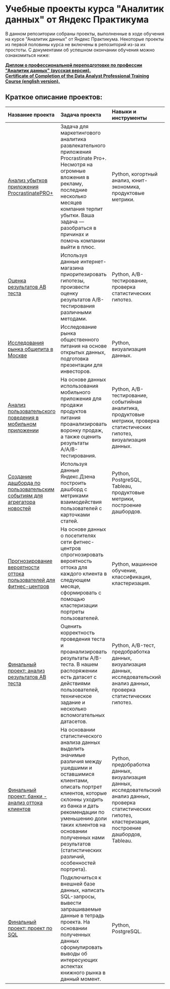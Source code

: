 # Учебные проекты курса "Аналитик данных" от Яндекс Практикума

В данном репозитории собраны проекты, выполненные в ходе обучения на курсе "Аналитик данных" от Яндекс Практикума. Некоторые проекты из первой половины курса не включены в репозиторий из-за их простоты. С документами об успешном окончании обучения можно ознакомиться ниже:

<b> [Диплом о профессиональной переподготовке по профессии "Аналитик данных" (русская версия).](https://disk.yandex.ru/i/RwPzjZy38akbKw) </b>    
<b> [Certificate of Completion of the Data Analyst Professional Training Course  (english version).](https://disk.yandex.ru/i/1sPnsbTyACIFAA) </b>

## Краткое описание проектов:

|Название проекта|Задача проекта|Навыки и инструменты|Использованные библиотеки|Статус|
|:---------------|:-------------|:-------------------|:------------------------|:-----|
|[Анализ убытков приложения ProcrastinatePRO+](https://github.com/ArkadySergeev/Ya_Practicum_Projects/tree/main/sprint07%20Анализ%20убытков%20приложения%20ProcrastinatePRO%2B)|Задача для маркетингового аналитика развлекательного приложения Procrastinate Pro+. Несмотря на огромные вложения в рекламу, последние несколько месяцев компания терпит убытки. Ваша задача — разобраться в причинах и помочь компании выйти в плюс.|Python, когортный анализ, юнит-экономика, продуктовые метрики.|Pandas, Matplotlib, DateTime.|Завершён|
|[Оценка результатов АВ теста](https://github.com/ArkadySergeev/Ya_Practicum_Projects/tree/main/sprint08%20Оценка%20результатов%20АВ%20теста)|Используя данные интернет-магазина приоритезировать гипотезы, произвести оценку результатов A/B-тестирования различными методами.|Python, A/B-тестирование, проверка статистических гипотез.|Pandas, Matplotlib, NumPy, Math, SciPy.|Завершён|
|[Исследования рынка общепита в Москве](https://github.com/ArkadySergeev/Ya_Practicum_Projects/tree/main/sprint09%20Исследования%20рынка%20общепита%20в%20Москве)|Исследование рынка общественного питания на основе открытых данных, подготовка презентации для инвесторов.|Python, визуализация данных.|Pandas, Matplotlib, Seaborn, NumPy, IO, Requests.|Завершён|
|[Анализ пользовательского поведения в мобильном приложении](https://github.com/ArkadySergeev/Ya_Practicum_Projects/tree/main/sprint10%20Анализ%20пользовательского%20поведения%20в%20мобильном%20приложении)|На основе данных использования мобильного приложения для продажи продуктов питания проанализировать воронку продаж, а также оценить результаты A/A/B-тестирования.|Python, A/B-тестирование, событийная аналитика, продуктовые метрики, проверка статистических гипотез, визуализация данных.|Pandas, Matplotlib, Seaborn, Plotly, SciPy, Math.|Завершён|
|[Создание дашборда по пользовательским событиям для агрегатора новостей](https://github.com/ArkadySergeev/Ya_Practicum_Projects/tree/main/sprint11%20Создание%20дашборда%20по%20пользовательским%20событиям%20для%20агрегатора%20новостей)|Используя данные Яндекс.Дзена построить дашборд с метриками взаимодействия пользователей с карточками статей.|Python, PostgreSQL, Tableau, продуктовые метрики, построение дашбордов.|Pandas, SQLAlchemy, Matplotlib, Seaborn.|Завершён|
|[Прогнозирование вероятности оттока пользователей для фитнес-центров](https://github.com/ArkadySergeev/Ya_Practicum_Projects/tree/main/sprint12%20Прогнозирование%20вероятности%20оттока%20пользователей%20для%20фитнес-центров)|На основе данных о посетителях сети фитнес-центров спрогнозировать вероятность оттока для каждого клиента в следующем месяце, сформировать с помощью кластеризации портреты пользователей.|Python, машинное обучение, классификация, кластеризация.|Pandas, NumPy, Matplotlib, Seaborn, Scikit-learn, SciPy.|Завершён|
|[Финальный проект: анализ результатов АВ теста](https://github.com/ArkadySergeev/Ya_Practicum_Projects/tree/main/final_sprint:%20Анализ%20результатов%20АВ%20теста)|Оценить корректность проведения теста и проанализировать результаты A/B-теста. В нашем распоряжении есть датасет с действиями пользователей, техническое задание и несколько вспомогательных датасетов.|Python, A/B-тест, предобработка данных, визуализация данных, исследовательский анализ данных, проверка статистических гипотез.|Pandas, NumPy, Matplotlib, Seaborn, Plotly, Math, SciPy.|Завершён|
|[Финальный проект: банки - анализ оттока клиентов](https://github.com/ArkadySergeev/Ya_Practicum_Projects/tree/main/final_sprint:%20Банки%20-%20анализ%20оттока%20клиентов)|На основании статистического анализа данных выделить значимые различия между ушедшими и оставшимися клиентами, описать портрет клиентов, которые склонны уходить из банка и дать рекомендации по уменьшению доли таких клиентов на основании полученных нами результатов (статистических различий, особенностей портрета).|Python, предобработка данных, визуализация данных, исследовательский анализ данных, проверка статистических гипотез, кластеризация, построение дашбордов, Tableau.|Pandas, NumPy, Matplotlib, Seaborn, Math, SciPy, Scikit-learn.|Завершён|
|[Финальный проект: проект по SQL](https://github.com/ArkadySergeev/Ya_Practicum_Projects/tree/main/final_sprint:%20Проект%20по%20SQL)|Подключиться к внешней базе данных, написать SQL-запросы, вывести запрашиваемые данные в тетрадь проекта. На основании полученных данных сформулировать выводы об интересующих аспектах книжного рынка в данный момент.|Python, PostgreSQL.|Pandas, SQLAlchemy.|Завершён|
